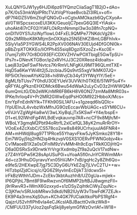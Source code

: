 XuLQNYGJW1yy6HJDi6pz61YQmzCiiaSagT1B2jO+dAo=
p7K/0s53mkWplPRtcTVJtVqPYoaeBvcbZI3lRLv+ofI=
dP7f4iDZ5V6mZtiqFQNGvD+oCgtxAMOkazb6QyCXyoA=
aV0TWSpcsxcoxEUI3KK/GeuoIjC7pexG6Q3lE+YiAsk=
uhoAkt4I7rCF02iYlAFLOkRznNmmpI3w3o38fn7cpNQ=
onDl1V0YS1iJlziNyf1owL04FxEL9QMPe77NKdcVg28=
Q9x2MRIboK8KMtjmSnOXXqIs25N5EhKZl8mLGBFhIvk=
5SlyVla5P3YGWS4LR2PpXV006NAV30EUjd4DfGONI0k=
pBbZrpXTOKKEo/liOfPh4S5siq8Dgzi5XzoZz+Ksc0E=
I7umj7zRV7Or8DG93EFiCDXVZHVwPOXTbigE5GwTpSU=
IPs7n+DNevKTGBor/ip2xRVHJJ3C20XReoz4ldoalts=
Laej83zQeFSwFNvtcs7KrRmVLNFgKiU9MT96QLmtTXE=
HqD5a6KwYWi4lt2j5JzcbiaJ5Qs9vtS5xgV1kMK07JQ=
RP5iOt7eiowAYsKQ38+hi8WvjCb34yf3YfWqYIY/5eE=
8gMLfbTUsv7Y0hdU3OEYUeV3UVW/h0TKE6/51WP5u4Y=
qRFYALgPkznEHXDMck6Bwu54dWaA2uLyCvD3z2HWWQM=
6umQmLtG/Db2eWK/nMR6FB6kH8V6ON27zmMa8MtR03s=
IPKe/hrIoq4V+Pr2MR2GWwEqdPsHO0M922HbboX/Mcs=
EnrYpFnEdnNYlk+TFKh90SiL1AFU+s1gzeqd6lsQDIc=
IYpUEInJL4vvbzWxMfnJG9OzEccavWbUAGc+sSYM6CU=
v6VJrVZgWgHia8wV/3wLXiyBqLjTx5KSwF+Y4e/bspE=
D1+eL92lWrdFg4WLBdEvqkauvnp7AR+ncCF9x8Mjh/M=
WBoLY3gmqM2Pbt94oRtrfL2xlCefQL38yK2muRrRrOY=
VOoEx4ZcXsbC/CS578co2xw8s849UCrhxjuulA6FNR4=
AM+mHWdjI8ug97T1PRce55YhayvFkw5JyKSmko28Y18=
Em7WGyj5tq2HN2iq4HkzvpV0SXS1OERvPFWNGobjv4k=
Cv1MaoeB1X2a0sOFnlM9zVvMMr4h9cEqvTRkKODjHtQ=
D6a0DSRxSx9DrwtkYrVrgrXxdmbyZf9a2uQcV17xdNw=
z7Z4hYGPw5K28sApUSuP0i+uYoaA5fl0nJnYCRWimMA=
4d+cz3HhuDGyravuYxn05hVJM+7xB/gqHc2y8Zlh6Qo=
e9feS/2HEXwpE7jg75C3DyG6UYkEZqj7jLVvC2TU++w=
HlTzbpIZjdCicsj/c/QG6Z9IyvlmEcDjikT3/dcwx5I=
irFkBzWthh1JDm+ZcEkv3kbtAuzhh8/UZ0gUa+mjiek=
lP6QPjhL7Bmt8F9lwRwzvnOf6MMP2bftBJJ8wgmzFlI=
j9rlRwvR3+lWmX6Gzxxyd+s1zDSyZqihtkCiWyZquNc=
C3jKfw/vSRUobMRwv3dkdi/NB2lUyW3vTbwFdK7ZEJk=
EK9P4a3rmsXqS0un+KCh4GK7PJCiakItkoPbPS1Rgf4=
QajzrU52vhfIPh6vIa4eCJKcsIABJBacttOviIkzWk8=
/CMFUU337yUoz2qsFqSklj8yeIymGfWzOvrlAf+iW18=
